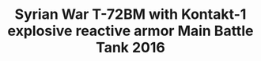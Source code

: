 ---
layout: product
title: "Syrian War T-72BM with  Kontakt-1 explosive reactive armor Main Battle Tank 2016"
price: "2000" 
desc: "Maketa"
img_path: "/assets/img/UA72082.webp"
brand: "N/A"
available: false
special_offer: false
new: false
soon: false
cat: "010000"
subcat: "013300"
subsubcat: "0N/A"
sifra: "UA72082"
popular: false
---